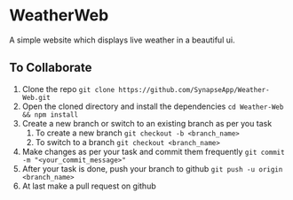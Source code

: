 # WeatherWeb

A simple website which displays live weather in a beautiful ui.

## To Collaborate

1. Clone the repo
   ```git clone https://github.com/SynapseApp/Weather-Web.git```
2. Open the cloned directory and install the dependencies
   ```cd Weather-Web && npm install```
3. Create a new branch or switch to an existing branch as per you task
   1. To create a new branch
      ```git checkout -b <branch_name>```
   2. To switch to a branch
      ```git checkout <branch_name>```
4. Make changes as per your task and commit them frequently
   ```git commit -m "<your_commit_message>"```
5. After your task is done, push your branch to github
   ```git push -u origin <branch_name>```
6. At last make a pull request on github
